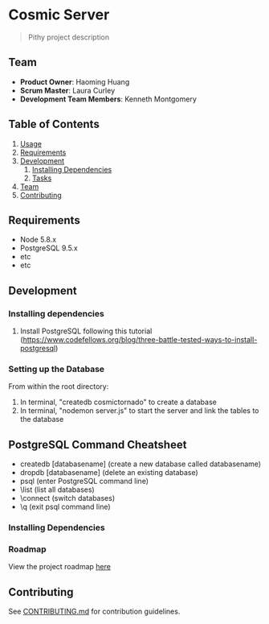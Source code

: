 # Cosmic Server

> Pithy project description

## Team

  - __Product Owner__: Haoming Huang
  - __Scrum Master__: Laura Curley
  - __Development Team Members__: Kenneth Montgomery

## Table of Contents

1. [Usage](#Usage)
1. [Requirements](#requirements)
1. [Development](#development)
    1. [Installing Dependencies](#installing-dependencies)
    1. [Tasks](#tasks)
1. [Team](#team)
1. [Contributing](#contributing)

## Requirements

- Node 5.8.x
- PostgreSQL 9.5.x
- etc
- etc

## Development

### Installing dependencies
1. Install PostgreSQL following this tutorial (https://www.codefellows.org/blog/three-battle-tested-ways-to-install-postgresql)

### Setting up the Database
From within the root directory:

1. In terminal, "createdb cosmictornado" to create a database
1. In terminal, "nodemon server.js" to start the server and link the tables to the database


## PostgreSQL Command Cheatsheet
- createdb [databasename] (create a new database called databasename)
- dropdb [databasename] (delete an existing database)
- psql (enter PostgreSQL command line)
- \list (list all databases)
- \connect (switch databases)
- \q (exit psql command line)



### Installing Dependencies



### Roadmap

View the project roadmap [here](LINK_TO_PROJECT_ISSUES)


## Contributing

See [CONTRIBUTING.md](CONTRIBUTING.md) for contribution guidelines.

